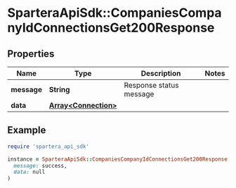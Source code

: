 # SparteraApiSdk::CompaniesCompanyIdConnectionsGet200Response

## Properties

| Name | Type | Description | Notes |
| ---- | ---- | ----------- | ----- |
| **message** | **String** | Response status message |  |
| **data** | [**Array&lt;Connection&gt;**](Connection.md) |  |  |

## Example

```ruby
require 'spartera_api_sdk'

instance = SparteraApiSdk::CompaniesCompanyIdConnectionsGet200Response.new(
  message: success,
  data: null
)
```

